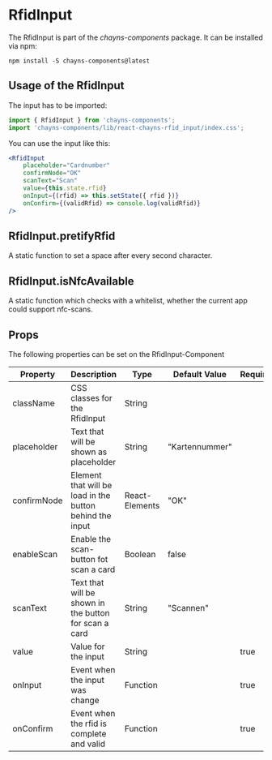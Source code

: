 # RfidInput

The RfidInput is part of the *chayns-components* package. It can be installed via npm:

    npm install -S chayns-components@latest


## Usage of the RfidInput
The input has to be imported:

```jsx
import { RfidInput } from 'chayns-components';
import 'chayns-components/lib/react-chayns-rfid_input/index.css';
```


You can use the input like this:
```jsx
<RfidInput 
    placeholder="Cardnumber"
    confirmNode="OK"
    scanText="Scan"
    value={this.state.rfid}
    onInput={(rfid) => this.setState({ rfid })}
    onConfirm={(validRfid) => console.log(validRfid)}
/>
```

## RfidInput.pretifyRfid
A static function to set a space after every second character. 

## RfidInput.isNfcAvailable
A static function which checks with a whitelist, whether the current app could support nfc-scans. 

## Props
The following properties can be set on the RfidInput-Component

| **Property** | **Description**                                           | **Type**       | **Default Value** | **Required** |
| ------------ | --------------------------------------------------------- | -------------- | ----------------- | ------------ |
| className    | CSS classes for the RfidInput                             | String         |                   |              |
| placeholder  | Text that will be shown as placeholder                    | String         | "Kartennummer"    |              |
| confirmNode  | Element that will be load in the button behind the input  | React-Elements | "OK"              |              |
| enableScan   | Enable the scan-button fot scan a card                    | Boolean        | false             |              |
| scanText     | Text that will be shown in the button for scan a card     | String         | "Scannen"         |              |
| value        | Value for the input                                       | String         |                   | true         |
| onInput      | Event when the input was change                           | Function       |                   | true         |
| onConfirm    | Event when the rfid is complete and valid                 | Function       |                   | true         |
